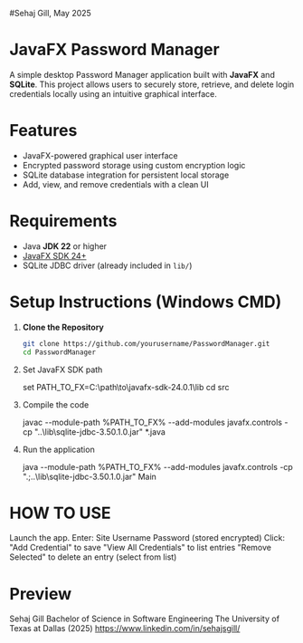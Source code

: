 #Sehaj Gill, May 2025

# **JavaFX Password Manager**

A simple desktop Password Manager application built with **JavaFX** and **SQLite**. This project allows users to securely store, retrieve, and delete login credentials locally using an intuitive graphical interface.

# **Features**

- JavaFX-powered graphical user interface
- Encrypted password storage using custom encryption logic
- SQLite database integration for persistent local storage
- Add, view, and remove credentials with a clean UI

# **Requirements**

- Java **JDK 22** or higher
- [JavaFX SDK 24+](https://gluonhq.com/products/javafx/)
- SQLite JDBC driver (already included in `lib/`)

# **Setup Instructions (Windows CMD)**

1. **Clone the Repository**
   ```bash
   git clone https://github.com/yourusername/PasswordManager.git
   cd PasswordManager

2. Set JavaFX SDK path

   set PATH_TO_FX=C:\path\to\javafx-sdk-24.0.1\lib
   cd src

3. Compile the code
	
   javac --module-path %PATH_TO_FX% --add-modules javafx.controls -cp "..\lib\sqlite-jdbc-3.50.1.0.jar" *.java

4. Run the application

   java --module-path %PATH_TO_FX% --add-modules javafx.controls -cp ".;..\lib\sqlite-jdbc-3.50.1.0.jar" Main

# **HOW TO USE**

Launch the app.
   Enter:
	Site
	Username
	Password (stored encrypted)
   Click:
	"Add Credential" to save
	"View All Credentials" to list entries
	"Remove Selected" to delete an entry (select from list)

# **Preview**


Sehaj Gill
Bachelor of Science in Software Engineering
The University of Texas at Dallas (2025)
https://www.linkedin.com/in/sehajsgill/
